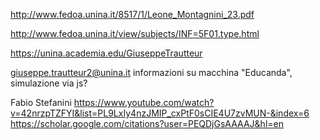 
http://www.fedoa.unina.it/8517/1/Leone_Montagnini_23.pdf

http://www.fedoa.unina.it/view/subjects/INF=5F01.type.html


https://unina.academia.edu/GiuseppeTrautteur


giuseppe.trautteur2@unina.it
informazioni su macchina "Educanda", simulazione via js?



Fabio Stefanini
https://www.youtube.com/watch?v=42nrzpTZFYI&list=PL9LxIy4nzJMIP_cxPtF0sCIE4U7zvMUN-&index=6
https://scholar.google.com/citations?user=PEQDjGsAAAAJ&hl=en
